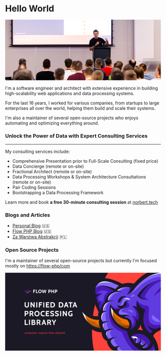 # Hello World

![img](/assets/hero-consulting.jpeg)

I'm a software engineer and architect with extensive experience in building high-scalability web applications and data processing systems.

For the last 16 years, I worked for various companies, from startups to large enterprises all over the world, helping them build and scale their systems.

I'm also a maintainer of several open-source projects who enjoys automating and optimizing everything around.

### Unlock the Power of Data with Expert Consulting Services

--- 

My consulting services include:

- Comprehensive Presentation prior to Full-Scale Consulting (fixed price)
- Data Concierge (remote or on-site)
- Fractional Architect (remote or on-site)
- Data Processing Workshops & System Architecture Consultations (remote or on-site)
- Pair Coding Sessions
- Bootstrapping a Data Processing Framework

Learn more and book **a free 30-minute consulting session** at [norbert.tech](https://norbert.tech/consulting/)

### Blogs and Articles

- [Personal Blog](https://norbert.tech/blog) 🇺🇸
- [Flow PHP Blog](https://flow-php.com/blog) 🇺🇸
- [Za Warstwa Abstrakcji](https://zawarstwaabstrakcji.pl) 🇵🇱

### Open Source Projects

I'm a maintainer of several open-source projects but currently I'm focused mostly on [https://flow-php/com](https://flow-php.com)

[![flow](/assets/flow_php_banner.png)](https://flow-php.com)

